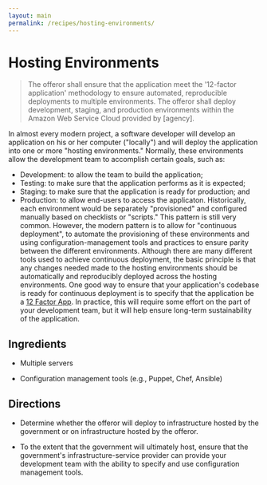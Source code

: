 ```yaml
---
layout: main
permalink: /recipes/hosting-environments/
---
```

# Hosting Environments

> The offeror shall ensure that the application meet the '12-factor application' methodology to ensure automated, reproducible deployments to multiple environments. The offeror shall deploy development, staging, and production environments within the Amazon Web Service Cloud provided by [agency].

In almost every modern project, a software developer will develop an application on his or her computer ("locally") and will deploy the application into one or more "hosting environments." Normally, these environments allow the development team to accomplish certain goals, such as:
* Development: to allow the team to build the application;
* Testing: to make sure that the application performs as it is expected;
* Staging: to make sure that the application is ready for production; and
* Production: to allow end-users to access the applicaton.
Historically, each environment would be separately "provisioned" and configured manually based on checklists or "scripts." This pattern is still very common. However, the modern pattern is to allow for "continuous deployment", to automate the provisioning of these environments and using configuration-management tools and practices to ensure parity between the different environments. Although there are many different tools used to achieve continuous deployment, the basic principle is that any changes needed made to the hosting environments should be automatically and reproducibly deployed across the hosting environments.
One good way to ensure that your application's codebase is ready for continuous deployment is to specify that the application be a [12 Factor App](http://12factor.net/). In practice, this will require some effort on the part of your development team, but it will help ensure long-term sustainability of the application.  


## Ingredients

  * Multiple servers

  * Configuration management tools (e.g., Puppet, Chef, Ansible)


## Directions

  * Determine whether the offeror will deploy to infrastructure hosted by the government or on infrastructure hosted by the offeror.

  * To the extent that the government will ultimately host, ensure that the government's infrastructure-service provider can provide your development team with the ability to specify and use configuration management tools.
